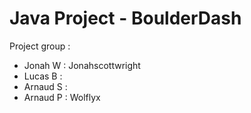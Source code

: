 # Java Project - BoulderDash

Project group :
* Jonah W : Jonahscottwright
* Lucas B : 
* Arnaud S :
* Arnaud P : Wolflyx
